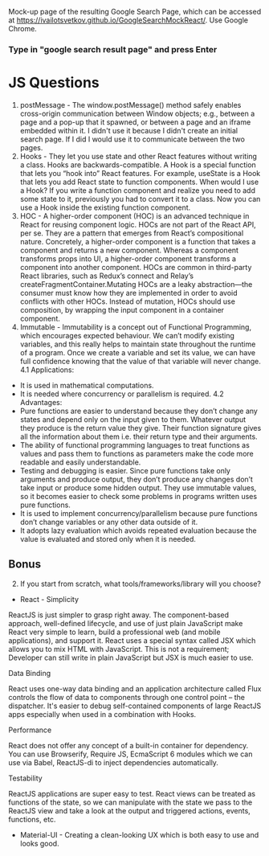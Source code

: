 Mock-up page of the resulting Google Search Page, which can be accessed at https://ivailotsvetkov.github.io/GoogleSearchMockReact/. Use Google Chrome.
### Type in "google search result page" and press Enter
# JS Questions
1. postMessage - The window.postMessage() method safely enables cross-origin communication between Window objects; e.g., between a page and a pop-up that it spawned, or between a page and an iframe embedded within it. I didn't use it because I didn't create an initial search page. If I did I would use it to communicate between the two pages.
2. Hooks - They let you use state and other React features without writing a class. Hooks are backwards-compatible. A Hook is a special function that lets you “hook into” React features. For example, useState is a Hook that lets you add React state to function components. When would I use a Hook? If you write a function component and realize you need to add some state to it, previously you had to convert it to a class. Now you can use a Hook inside the existing function component.
3. HOC - A higher-order component (HOC) is an advanced technique in React for reusing component logic. HOCs are not part of the React API, per se. They are a pattern that emerges from React’s compositional nature. Concretely, a higher-order component is a function that takes a component and returns a new component. Whereas a component transforms props into UI, a higher-order component transforms a component into another component. HOCs are common in third-party React libraries, such as Redux’s connect and Relay’s createFragmentContainer.Mutating HOCs are a leaky abstraction—the consumer must know how they are implemented in order to avoid conflicts with other HOCs. Instead of mutation, HOCs should use composition, by wrapping the input component in a container component.
4. Immutable - Immutability is a concept out of Functional Programming, which encourages expected behaviour. We can’t modify existing variables, and this really helps to maintain state throughout the runtime of a program. Once we create a variable and set its value, we can have full confidence knowing that the value of that variable will never change.
4.1 Applications:
* It is used in mathematical computations.
* It is needed where concurrency or parallelism is required.
4.2 Advantages:
* Pure functions are easier to understand because they don’t change any states and depend only on the input given to them. Whatever output they produce is the return value they give. Their function signature gives all the information about them i.e. their return type and their arguments.
* The ability of functional programming languages to treat functions as values and pass them to functions as parameters make the code more readable and easily understandable.
* Testing and debugging is easier. Since pure functions take only arguments and produce output, they don’t produce any changes don’t take input or produce some hidden output. They use immutable values, so it becomes easier to check some problems in programs written uses pure functions.
* It is used to implement concurrency/parallelism because pure functions don’t change variables or any other data outside of it.
* It adopts lazy evaluation which avoids repeated evaluation because the value is evaluated and stored only when it is needed.
## Bonus
2. If you start from scratch, what tools/frameworks/library will you choose?
* React - Simplicity

ReactJS is just simpler to grasp right away. The component-based approach, well-defined lifecycle, and use of just plain JavaScript make React very simple to learn, build a professional web (and mobile applications), and support it. React uses a special syntax called JSX which allows you to mix HTML with JavaScript. This is not a requirement; Developer can still write in plain JavaScript but JSX is much easier to use.

Data Binding
 
React uses one-way data binding and an application architecture called Flux controls the flow of data to components through one control point – the dispatcher. It's easier to debug self-contained components of large ReactJS apps especially when used in a combination with Hooks.

Performance
 
React does not offer any concept of a built-in container for dependency. You can use Browserify, Require JS, EcmaScript 6 modules which we can use via Babel, ReactJS-di to inject dependencies automatically.

Testability
 
ReactJS applications are super easy to test. React views can be treated as functions of the state, so we can manipulate with the state we pass to the ReactJS view and take a look at the output and triggered actions, events, functions, etc.

* Material-UI - Creating a clean-looking UX which is both easy to use and looks good.
